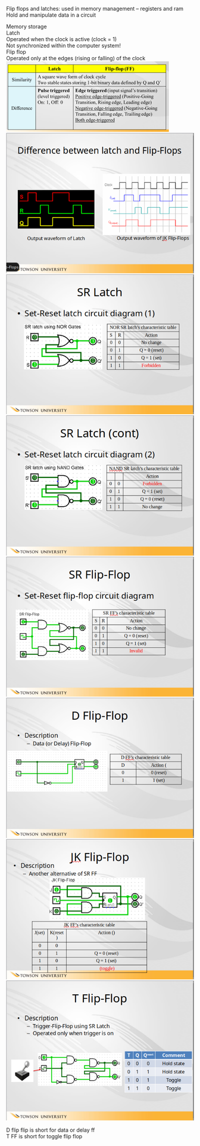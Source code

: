 Flip flops and latches: used in memory management – registers and ram  
Hold and manipulate data in a circuit
 
Memory storage  
Latch  
Operated when the clock is active (clock = 1)  
Not synchronized within the computer system!  
Flip flop  
Operated only at the edges (rising or falling) of the clock
 ![Flip-flop (FF) A square wave form ofclock cycle Similarity Two stable states storing I -bit binary data defined by Q and Q' Pulse triggered Edge triggered (input signal's transition) (level triggered) Positive edge-triggered (Positive-Going Difference Transition, Rising cdgc, Leading cdgc) Negative edge-triggered (Negative-Going Transition, Fallingedge, Trailingedge) Both edge-triggered ](Exported%20image%2020240525213136-0.png)  
![Difference between latch and Flip-Flops Output waveform of Latch '-Flops TOWSON UNIVERSITY Output waveform ofJlS Flip-Flops ](Exported%20image%2020240525213136-1.png)   ![SR Latch • Set-Reset latch circuit diagram (1) SR latch us-ng NOR Gates XTOWSON UNIVERSITY NOR SR latch's characteristic ta ble s 0 0 0 0 Action No change Q = 0 (reset) Q = 1 (set) Forbidden ](Exported%20image%2020240525213136-2.png)  
![SR Latch (cont) • Set-Reset latch circuit diagram (2) SR latch using NANO Gates XTOWSON UNIVERSITY o Q 0 0 0 0 SR latch's characteristic table Action Forbidden Q = 1 (set) Q = 0 (reset) No change ](Exported%20image%2020240525213136-3.png)  
![SR Flip-Flop • Set-Reset flip-flop circuit diagram SR EE'> characteristic table s 0 0 0 0 Action No change Q = 0 (reset) Q = 1 (set) Invalid XTOWSON UNIVERSITY ](Exported%20image%2020240525213136-4.png) ![• D Flip Description — Data (or Delay) Flip-Flop _Flop D EE'> characteristic table 0 Action ( 0 (reset) 1 (set) XTOWSON UNIVERSITY ](Exported%20image%2020240525213136-5.png) ![_Flop • JK Flip Description — Another alternative of SR FF JK Flip-FIOP JO J(set) 0 0 K(reset 0 0 EE'> characteristic table Action () Q = 0 (reset) Q = 1 (set) (toggle) XTOWSON UNIVERSITY ](Exported%20image%2020240525213136-6.png) ![• T Flip-Flop Description — Trigger-Flip-Flop using SR Latch — Operated only when trigger is on T o Q o Q o o Comment Hold state Hold state Toggle Toggle XTOWSON UNIVERSITY ](Exported%20image%2020240525213136-7.png)  

D flip flip is short for data or delay ff  
T FF is short for toggle flip flop
